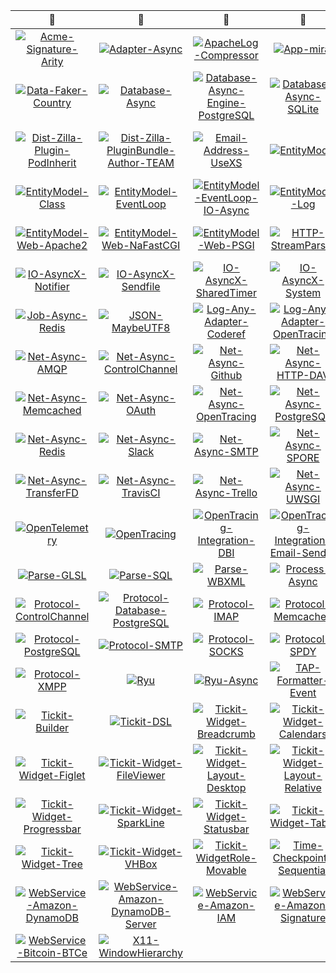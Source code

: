 | :camel: | :camel: | :camel: | :camel: | :camel: |
|  :---:  |  :---:  |  :---:  |  :---:  |  :---:  |
| [![Acme-Signature-Arity](https://github.com/thibault-deriv/dashboard-team-ci/workflows/Acme-Signature-Arity/badge.svg)](https://github.com/thibault-deriv/dashboard-team-ci/actions?query=workflow%3AAcme-Signature-Arity) | [![Adapter-Async](https://github.com/thibault-deriv/dashboard-team-ci/workflows/Adapter-Async/badge.svg)](https://github.com/thibault-deriv/dashboard-team-ci/actions?query=workflow%3AAdapter-Async) | [![ApacheLog-Compressor](https://github.com/thibault-deriv/dashboard-team-ci/workflows/ApacheLog-Compressor/badge.svg)](https://github.com/thibault-deriv/dashboard-team-ci/actions?query=workflow%3AApacheLog-Compressor) | [![App-mirai](https://github.com/thibault-deriv/dashboard-team-ci/workflows/App-mirai/badge.svg)](https://github.com/thibault-deriv/dashboard-team-ci/actions?query=workflow%3AApp-mirai) | [![Closure-Explicit](https://github.com/thibault-deriv/dashboard-team-ci/workflows/Closure-Explicit/badge.svg)](https://github.com/thibault-deriv/dashboard-team-ci/actions?query=workflow%3AClosure-Explicit) |
| [![Data-Faker-Country](https://github.com/thibault-deriv/dashboard-team-ci/workflows/Data-Faker-Country/badge.svg)](https://github.com/thibault-deriv/dashboard-team-ci/actions?query=workflow%3AData-Faker-Country) | [![Database-Async](https://github.com/thibault-deriv/dashboard-team-ci/workflows/Database-Async/badge.svg)](https://github.com/thibault-deriv/dashboard-team-ci/actions?query=workflow%3ADatabase-Async) | [![Database-Async-Engine-PostgreSQL](https://github.com/thibault-deriv/dashboard-team-ci/workflows/Database-Async-Engine-PostgreSQL/badge.svg)](https://github.com/thibault-deriv/dashboard-team-ci/actions?query=workflow%3ADatabase-Async-Engine-PostgreSQL) | [![Database-Async-SQLite](https://github.com/thibault-deriv/dashboard-team-ci/workflows/Database-Async-SQLite/badge.svg)](https://github.com/thibault-deriv/dashboard-team-ci/actions?query=workflow%3ADatabase-Async-SQLite) | [![DBIx-Async](https://github.com/thibault-deriv/dashboard-team-ci/workflows/DBIx-Async/badge.svg)](https://github.com/thibault-deriv/dashboard-team-ci/actions?query=workflow%3ADBIx-Async) |
| [![Dist-Zilla-Plugin-PodInherit](https://github.com/thibault-deriv/dashboard-team-ci/workflows/Dist-Zilla-Plugin-PodInherit/badge.svg)](https://github.com/thibault-deriv/dashboard-team-ci/actions?query=workflow%3ADist-Zilla-Plugin-PodInherit) | [![Dist-Zilla-PluginBundle-Author-TEAM](https://github.com/thibault-deriv/dashboard-team-ci/workflows/Dist-Zilla-PluginBundle-Author-TEAM/badge.svg)](https://github.com/thibault-deriv/dashboard-team-ci/actions?query=workflow%3ADist-Zilla-PluginBundle-Author-TEAM) | [![Email-Address-UseXS](https://github.com/thibault-deriv/dashboard-team-ci/workflows/Email-Address-UseXS/badge.svg)](https://github.com/thibault-deriv/dashboard-team-ci/actions?query=workflow%3AEmail-Address-UseXS) | [![EntityModel](https://github.com/thibault-deriv/dashboard-team-ci/workflows/EntityModel/badge.svg)](https://github.com/thibault-deriv/dashboard-team-ci/actions?query=workflow%3AEntityModel) | [![EntityModel-Cache-Memcached-Async](https://github.com/thibault-deriv/dashboard-team-ci/workflows/EntityModel-Cache-Memcached-Async/badge.svg)](https://github.com/thibault-deriv/dashboard-team-ci/actions?query=workflow%3AEntityModel-Cache-Memcached-Async) |
| [![EntityModel-Class](https://github.com/thibault-deriv/dashboard-team-ci/workflows/EntityModel-Class/badge.svg)](https://github.com/thibault-deriv/dashboard-team-ci/actions?query=workflow%3AEntityModel-Class) | [![EntityModel-EventLoop](https://github.com/thibault-deriv/dashboard-team-ci/workflows/EntityModel-EventLoop/badge.svg)](https://github.com/thibault-deriv/dashboard-team-ci/actions?query=workflow%3AEntityModel-EventLoop) | [![EntityModel-EventLoop-IO-Async](https://github.com/thibault-deriv/dashboard-team-ci/workflows/EntityModel-EventLoop-IO-Async/badge.svg)](https://github.com/thibault-deriv/dashboard-team-ci/actions?query=workflow%3AEntityModel-EventLoop-IO-Async) | [![EntityModel-Log](https://github.com/thibault-deriv/dashboard-team-ci/workflows/EntityModel-Log/badge.svg)](https://github.com/thibault-deriv/dashboard-team-ci/actions?query=workflow%3AEntityModel-Log) | [![EntityModel-Web](https://github.com/thibault-deriv/dashboard-team-ci/workflows/EntityModel-Web/badge.svg)](https://github.com/thibault-deriv/dashboard-team-ci/actions?query=workflow%3AEntityModel-Web) |
| [![EntityModel-Web-Apache2](https://github.com/thibault-deriv/dashboard-team-ci/workflows/EntityModel-Web-Apache2/badge.svg)](https://github.com/thibault-deriv/dashboard-team-ci/actions?query=workflow%3AEntityModel-Web-Apache2) | [![EntityModel-Web-NaFastCGI](https://github.com/thibault-deriv/dashboard-team-ci/workflows/EntityModel-Web-NaFastCGI/badge.svg)](https://github.com/thibault-deriv/dashboard-team-ci/actions?query=workflow%3AEntityModel-Web-NaFastCGI) | [![EntityModel-Web-PSGI](https://github.com/thibault-deriv/dashboard-team-ci/workflows/EntityModel-Web-PSGI/badge.svg)](https://github.com/thibault-deriv/dashboard-team-ci/actions?query=workflow%3AEntityModel-Web-PSGI) | [![HTTP-StreamParser](https://github.com/thibault-deriv/dashboard-team-ci/workflows/HTTP-StreamParser/badge.svg)](https://github.com/thibault-deriv/dashboard-team-ci/actions?query=workflow%3AHTTP-StreamParser) | [![IO-AsyncX-EventFD](https://github.com/thibault-deriv/dashboard-team-ci/workflows/IO-AsyncX-EventFD/badge.svg)](https://github.com/thibault-deriv/dashboard-team-ci/actions?query=workflow%3AIO-AsyncX-EventFD) |
| [![IO-AsyncX-Notifier](https://github.com/thibault-deriv/dashboard-team-ci/workflows/IO-AsyncX-Notifier/badge.svg)](https://github.com/thibault-deriv/dashboard-team-ci/actions?query=workflow%3AIO-AsyncX-Notifier) | [![IO-AsyncX-Sendfile](https://github.com/thibault-deriv/dashboard-team-ci/workflows/IO-AsyncX-Sendfile/badge.svg)](https://github.com/thibault-deriv/dashboard-team-ci/actions?query=workflow%3AIO-AsyncX-Sendfile) | [![IO-AsyncX-SharedTimer](https://github.com/thibault-deriv/dashboard-team-ci/workflows/IO-AsyncX-SharedTimer/badge.svg)](https://github.com/thibault-deriv/dashboard-team-ci/actions?query=workflow%3AIO-AsyncX-SharedTimer) | [![IO-AsyncX-System](https://github.com/thibault-deriv/dashboard-team-ci/workflows/IO-AsyncX-System/badge.svg)](https://github.com/thibault-deriv/dashboard-team-ci/actions?query=workflow%3AIO-AsyncX-System) | [![Job-Async](https://github.com/thibault-deriv/dashboard-team-ci/workflows/Job-Async/badge.svg)](https://github.com/thibault-deriv/dashboard-team-ci/actions?query=workflow%3AJob-Async) |
| [![Job-Async-Redis](https://github.com/thibault-deriv/dashboard-team-ci/workflows/Job-Async-Redis/badge.svg)](https://github.com/thibault-deriv/dashboard-team-ci/actions?query=workflow%3AJob-Async-Redis) | [![JSON-MaybeUTF8](https://github.com/thibault-deriv/dashboard-team-ci/workflows/JSON-MaybeUTF8/badge.svg)](https://github.com/thibault-deriv/dashboard-team-ci/actions?query=workflow%3AJSON-MaybeUTF8) | [![Log-Any-Adapter-Coderef](https://github.com/thibault-deriv/dashboard-team-ci/workflows/Log-Any-Adapter-Coderef/badge.svg)](https://github.com/thibault-deriv/dashboard-team-ci/actions?query=workflow%3ALog-Any-Adapter-Coderef) | [![Log-Any-Adapter-OpenTracing](https://github.com/thibault-deriv/dashboard-team-ci/workflows/Log-Any-Adapter-OpenTracing/badge.svg)](https://github.com/thibault-deriv/dashboard-team-ci/actions?query=workflow%3ALog-Any-Adapter-OpenTracing) | [![Mixin-Event-Dispatch](https://github.com/thibault-deriv/dashboard-team-ci/workflows/Mixin-Event-Dispatch/badge.svg)](https://github.com/thibault-deriv/dashboard-team-ci/actions?query=workflow%3AMixin-Event-Dispatch) |
| [![Net-Async-AMQP](https://github.com/thibault-deriv/dashboard-team-ci/workflows/Net-Async-AMQP/badge.svg)](https://github.com/thibault-deriv/dashboard-team-ci/actions?query=workflow%3ANet-Async-AMQP) | [![Net-Async-ControlChannel](https://github.com/thibault-deriv/dashboard-team-ci/workflows/Net-Async-ControlChannel/badge.svg)](https://github.com/thibault-deriv/dashboard-team-ci/actions?query=workflow%3ANet-Async-ControlChannel) | [![Net-Async-Github](https://github.com/thibault-deriv/dashboard-team-ci/workflows/Net-Async-Github/badge.svg)](https://github.com/thibault-deriv/dashboard-team-ci/actions?query=workflow%3ANet-Async-Github) | [![Net-Async-HTTP-DAV](https://github.com/thibault-deriv/dashboard-team-ci/workflows/Net-Async-HTTP-DAV/badge.svg)](https://github.com/thibault-deriv/dashboard-team-ci/actions?query=workflow%3ANet-Async-HTTP-DAV) | [![Net-Async-IMAP](https://github.com/thibault-deriv/dashboard-team-ci/workflows/Net-Async-IMAP/badge.svg)](https://github.com/thibault-deriv/dashboard-team-ci/actions?query=workflow%3ANet-Async-IMAP) |
| [![Net-Async-Memcached](https://github.com/thibault-deriv/dashboard-team-ci/workflows/Net-Async-Memcached/badge.svg)](https://github.com/thibault-deriv/dashboard-team-ci/actions?query=workflow%3ANet-Async-Memcached) | [![Net-Async-OAuth](https://github.com/thibault-deriv/dashboard-team-ci/workflows/Net-Async-OAuth/badge.svg)](https://github.com/thibault-deriv/dashboard-team-ci/actions?query=workflow%3ANet-Async-OAuth) | [![Net-Async-OpenTracing](https://github.com/thibault-deriv/dashboard-team-ci/workflows/Net-Async-OpenTracing/badge.svg)](https://github.com/thibault-deriv/dashboard-team-ci/actions?query=workflow%3ANet-Async-OpenTracing) | [![Net-Async-PostgreSQL](https://github.com/thibault-deriv/dashboard-team-ci/workflows/Net-Async-PostgreSQL/badge.svg)](https://github.com/thibault-deriv/dashboard-team-ci/actions?query=workflow%3ANet-Async-PostgreSQL) | [![Net-Async-Pusher](https://github.com/thibault-deriv/dashboard-team-ci/workflows/Net-Async-Pusher/badge.svg)](https://github.com/thibault-deriv/dashboard-team-ci/actions?query=workflow%3ANet-Async-Pusher) |
| [![Net-Async-Redis](https://github.com/thibault-deriv/dashboard-team-ci/workflows/Net-Async-Redis/badge.svg)](https://github.com/thibault-deriv/dashboard-team-ci/actions?query=workflow%3ANet-Async-Redis) | [![Net-Async-Slack](https://github.com/thibault-deriv/dashboard-team-ci/workflows/Net-Async-Slack/badge.svg)](https://github.com/thibault-deriv/dashboard-team-ci/actions?query=workflow%3ANet-Async-Slack) | [![Net-Async-SMTP](https://github.com/thibault-deriv/dashboard-team-ci/workflows/Net-Async-SMTP/badge.svg)](https://github.com/thibault-deriv/dashboard-team-ci/actions?query=workflow%3ANet-Async-SMTP) | [![Net-Async-SPORE](https://github.com/thibault-deriv/dashboard-team-ci/workflows/Net-Async-SPORE/badge.svg)](https://github.com/thibault-deriv/dashboard-team-ci/actions?query=workflow%3ANet-Async-SPORE) | [![Net-Async-Statsd](https://github.com/thibault-deriv/dashboard-team-ci/workflows/Net-Async-Statsd/badge.svg)](https://github.com/thibault-deriv/dashboard-team-ci/actions?query=workflow%3ANet-Async-Statsd) |
| [![Net-Async-TransferFD](https://github.com/thibault-deriv/dashboard-team-ci/workflows/Net-Async-TransferFD/badge.svg)](https://github.com/thibault-deriv/dashboard-team-ci/actions?query=workflow%3ANet-Async-TransferFD) | [![Net-Async-TravisCI](https://github.com/thibault-deriv/dashboard-team-ci/workflows/Net-Async-TravisCI/badge.svg)](https://github.com/thibault-deriv/dashboard-team-ci/actions?query=workflow%3ANet-Async-TravisCI) | [![Net-Async-Trello](https://github.com/thibault-deriv/dashboard-team-ci/workflows/Net-Async-Trello/badge.svg)](https://github.com/thibault-deriv/dashboard-team-ci/actions?query=workflow%3ANet-Async-Trello) | [![Net-Async-UWSGI](https://github.com/thibault-deriv/dashboard-team-ci/workflows/Net-Async-UWSGI/badge.svg)](https://github.com/thibault-deriv/dashboard-team-ci/actions?query=workflow%3ANet-Async-UWSGI) | [![Net-Async-XMPP](https://github.com/thibault-deriv/dashboard-team-ci/workflows/Net-Async-XMPP/badge.svg)](https://github.com/thibault-deriv/dashboard-team-ci/actions?query=workflow%3ANet-Async-XMPP) |
| [![OpenTelemetry](https://github.com/thibault-deriv/dashboard-team-ci/workflows/OpenTelemetry/badge.svg)](https://github.com/thibault-deriv/dashboard-team-ci/actions?query=workflow%3AOpenTelemetry) | [![OpenTracing](https://github.com/thibault-deriv/dashboard-team-ci/workflows/OpenTracing/badge.svg)](https://github.com/thibault-deriv/dashboard-team-ci/actions?query=workflow%3AOpenTracing) | [![OpenTracing-Integration-DBI](https://github.com/thibault-deriv/dashboard-team-ci/workflows/OpenTracing-Integration-DBI/badge.svg)](https://github.com/thibault-deriv/dashboard-team-ci/actions?query=workflow%3AOpenTracing-Integration-DBI) | [![OpenTracing-Integration-Email-Sender](https://github.com/thibault-deriv/dashboard-team-ci/workflows/OpenTracing-Integration-Email-Sender/badge.svg)](https://github.com/thibault-deriv/dashboard-team-ci/actions?query=workflow%3AOpenTracing-Integration-Email-Sender) | [![OpenTracing-Integration-RedisDB](https://github.com/thibault-deriv/dashboard-team-ci/workflows/OpenTracing-Integration-RedisDB/badge.svg)](https://github.com/thibault-deriv/dashboard-team-ci/actions?query=workflow%3AOpenTracing-Integration-RedisDB) |
| [![Parse-GLSL](https://github.com/thibault-deriv/dashboard-team-ci/workflows/Parse-GLSL/badge.svg)](https://github.com/thibault-deriv/dashboard-team-ci/actions?query=workflow%3AParse-GLSL) | [![Parse-SQL](https://github.com/thibault-deriv/dashboard-team-ci/workflows/Parse-SQL/badge.svg)](https://github.com/thibault-deriv/dashboard-team-ci/actions?query=workflow%3AParse-SQL) | [![Parse-WBXML](https://github.com/thibault-deriv/dashboard-team-ci/workflows/Parse-WBXML/badge.svg)](https://github.com/thibault-deriv/dashboard-team-ci/actions?query=workflow%3AParse-WBXML) | [![Process-Async](https://github.com/thibault-deriv/dashboard-team-ci/workflows/Process-Async/badge.svg)](https://github.com/thibault-deriv/dashboard-team-ci/actions?query=workflow%3AProcess-Async) | [![Protocol-BitTorrent](https://github.com/thibault-deriv/dashboard-team-ci/workflows/Protocol-BitTorrent/badge.svg)](https://github.com/thibault-deriv/dashboard-team-ci/actions?query=workflow%3AProtocol-BitTorrent) |
| [![Protocol-ControlChannel](https://github.com/thibault-deriv/dashboard-team-ci/workflows/Protocol-ControlChannel/badge.svg)](https://github.com/thibault-deriv/dashboard-team-ci/actions?query=workflow%3AProtocol-ControlChannel) | [![Protocol-Database-PostgreSQL](https://github.com/thibault-deriv/dashboard-team-ci/workflows/Protocol-Database-PostgreSQL/badge.svg)](https://github.com/thibault-deriv/dashboard-team-ci/actions?query=workflow%3AProtocol-Database-PostgreSQL) | [![Protocol-IMAP](https://github.com/thibault-deriv/dashboard-team-ci/workflows/Protocol-IMAP/badge.svg)](https://github.com/thibault-deriv/dashboard-team-ci/actions?query=workflow%3AProtocol-IMAP) | [![Protocol-Memcached](https://github.com/thibault-deriv/dashboard-team-ci/workflows/Protocol-Memcached/badge.svg)](https://github.com/thibault-deriv/dashboard-team-ci/actions?query=workflow%3AProtocol-Memcached) | [![Protocol-PerlDebugCLI](https://github.com/thibault-deriv/dashboard-team-ci/workflows/Protocol-PerlDebugCLI/badge.svg)](https://github.com/thibault-deriv/dashboard-team-ci/actions?query=workflow%3AProtocol-PerlDebugCLI) |
| [![Protocol-PostgreSQL](https://github.com/thibault-deriv/dashboard-team-ci/workflows/Protocol-PostgreSQL/badge.svg)](https://github.com/thibault-deriv/dashboard-team-ci/actions?query=workflow%3AProtocol-PostgreSQL) | [![Protocol-SMTP](https://github.com/thibault-deriv/dashboard-team-ci/workflows/Protocol-SMTP/badge.svg)](https://github.com/thibault-deriv/dashboard-team-ci/actions?query=workflow%3AProtocol-SMTP) | [![Protocol-SOCKS](https://github.com/thibault-deriv/dashboard-team-ci/workflows/Protocol-SOCKS/badge.svg)](https://github.com/thibault-deriv/dashboard-team-ci/actions?query=workflow%3AProtocol-SOCKS) | [![Protocol-SPDY](https://github.com/thibault-deriv/dashboard-team-ci/workflows/Protocol-SPDY/badge.svg)](https://github.com/thibault-deriv/dashboard-team-ci/actions?query=workflow%3AProtocol-SPDY) | [![Protocol-UWSGI](https://github.com/thibault-deriv/dashboard-team-ci/workflows/Protocol-UWSGI/badge.svg)](https://github.com/thibault-deriv/dashboard-team-ci/actions?query=workflow%3AProtocol-UWSGI) |
| [![Protocol-XMPP](https://github.com/thibault-deriv/dashboard-team-ci/workflows/Protocol-XMPP/badge.svg)](https://github.com/thibault-deriv/dashboard-team-ci/actions?query=workflow%3AProtocol-XMPP) | [![Ryu](https://github.com/thibault-deriv/dashboard-team-ci/workflows/Ryu/badge.svg)](https://github.com/thibault-deriv/dashboard-team-ci/actions?query=workflow%3ARyu) | [![Ryu-Async](https://github.com/thibault-deriv/dashboard-team-ci/workflows/Ryu-Async/badge.svg)](https://github.com/thibault-deriv/dashboard-team-ci/actions?query=workflow%3ARyu-Async) | [![TAP-Formatter-Event](https://github.com/thibault-deriv/dashboard-team-ci/workflows/TAP-Formatter-Event/badge.svg)](https://github.com/thibault-deriv/dashboard-team-ci/actions?query=workflow%3ATAP-Formatter-Event) | [![TAP-Harness-Async](https://github.com/thibault-deriv/dashboard-team-ci/workflows/TAP-Harness-Async/badge.svg)](https://github.com/thibault-deriv/dashboard-team-ci/actions?query=workflow%3ATAP-Harness-Async) |
| [![Tickit-Builder](https://github.com/thibault-deriv/dashboard-team-ci/workflows/Tickit-Builder/badge.svg)](https://github.com/thibault-deriv/dashboard-team-ci/actions?query=workflow%3ATickit-Builder) | [![Tickit-DSL](https://github.com/thibault-deriv/dashboard-team-ci/workflows/Tickit-DSL/badge.svg)](https://github.com/thibault-deriv/dashboard-team-ci/actions?query=workflow%3ATickit-DSL) | [![Tickit-Widget-Breadcrumb](https://github.com/thibault-deriv/dashboard-team-ci/workflows/Tickit-Widget-Breadcrumb/badge.svg)](https://github.com/thibault-deriv/dashboard-team-ci/actions?query=workflow%3ATickit-Widget-Breadcrumb) | [![Tickit-Widget-Calendars](https://github.com/thibault-deriv/dashboard-team-ci/workflows/Tickit-Widget-Calendars/badge.svg)](https://github.com/thibault-deriv/dashboard-team-ci/actions?query=workflow%3ATickit-Widget-Calendars) | [![Tickit-Widget-Decoration](https://github.com/thibault-deriv/dashboard-team-ci/workflows/Tickit-Widget-Decoration/badge.svg)](https://github.com/thibault-deriv/dashboard-team-ci/actions?query=workflow%3ATickit-Widget-Decoration) |
| [![Tickit-Widget-Figlet](https://github.com/thibault-deriv/dashboard-team-ci/workflows/Tickit-Widget-Figlet/badge.svg)](https://github.com/thibault-deriv/dashboard-team-ci/actions?query=workflow%3ATickit-Widget-Figlet) | [![Tickit-Widget-FileViewer](https://github.com/thibault-deriv/dashboard-team-ci/workflows/Tickit-Widget-FileViewer/badge.svg)](https://github.com/thibault-deriv/dashboard-team-ci/actions?query=workflow%3ATickit-Widget-FileViewer) | [![Tickit-Widget-Layout-Desktop](https://github.com/thibault-deriv/dashboard-team-ci/workflows/Tickit-Widget-Layout-Desktop/badge.svg)](https://github.com/thibault-deriv/dashboard-team-ci/actions?query=workflow%3ATickit-Widget-Layout-Desktop) | [![Tickit-Widget-Layout-Relative](https://github.com/thibault-deriv/dashboard-team-ci/workflows/Tickit-Widget-Layout-Relative/badge.svg)](https://github.com/thibault-deriv/dashboard-team-ci/actions?query=workflow%3ATickit-Widget-Layout-Relative) | [![Tickit-Widget-LogAny](https://github.com/thibault-deriv/dashboard-team-ci/workflows/Tickit-Widget-LogAny/badge.svg)](https://github.com/thibault-deriv/dashboard-team-ci/actions?query=workflow%3ATickit-Widget-LogAny) |
| [![Tickit-Widget-Progressbar](https://github.com/thibault-deriv/dashboard-team-ci/workflows/Tickit-Widget-Progressbar/badge.svg)](https://github.com/thibault-deriv/dashboard-team-ci/actions?query=workflow%3ATickit-Widget-Progressbar) | [![Tickit-Widget-SparkLine](https://github.com/thibault-deriv/dashboard-team-ci/workflows/Tickit-Widget-SparkLine/badge.svg)](https://github.com/thibault-deriv/dashboard-team-ci/actions?query=workflow%3ATickit-Widget-SparkLine) | [![Tickit-Widget-Statusbar](https://github.com/thibault-deriv/dashboard-team-ci/workflows/Tickit-Widget-Statusbar/badge.svg)](https://github.com/thibault-deriv/dashboard-team-ci/actions?query=workflow%3ATickit-Widget-Statusbar) | [![Tickit-Widget-Table](https://github.com/thibault-deriv/dashboard-team-ci/workflows/Tickit-Widget-Table/badge.svg)](https://github.com/thibault-deriv/dashboard-team-ci/actions?query=workflow%3ATickit-Widget-Table) | [![Tickit-Widget-Table-Paged](https://github.com/thibault-deriv/dashboard-team-ci/workflows/Tickit-Widget-Table-Paged/badge.svg)](https://github.com/thibault-deriv/dashboard-team-ci/actions?query=workflow%3ATickit-Widget-Table-Paged) |
| [![Tickit-Widget-Tree](https://github.com/thibault-deriv/dashboard-team-ci/workflows/Tickit-Widget-Tree/badge.svg)](https://github.com/thibault-deriv/dashboard-team-ci/actions?query=workflow%3ATickit-Widget-Tree) | [![Tickit-Widget-VHBox](https://github.com/thibault-deriv/dashboard-team-ci/workflows/Tickit-Widget-VHBox/badge.svg)](https://github.com/thibault-deriv/dashboard-team-ci/actions?query=workflow%3ATickit-Widget-VHBox) | [![Tickit-WidgetRole-Movable](https://github.com/thibault-deriv/dashboard-team-ci/workflows/Tickit-WidgetRole-Movable/badge.svg)](https://github.com/thibault-deriv/dashboard-team-ci/actions?query=workflow%3ATickit-WidgetRole-Movable) | [![Time-Checkpoint-Sequential](https://github.com/thibault-deriv/dashboard-team-ci/workflows/Time-Checkpoint-Sequential/badge.svg)](https://github.com/thibault-deriv/dashboard-team-ci/actions?query=workflow%3ATime-Checkpoint-Sequential) | [![Variable-Disposition](https://github.com/thibault-deriv/dashboard-team-ci/workflows/Variable-Disposition/badge.svg)](https://github.com/thibault-deriv/dashboard-team-ci/actions?query=workflow%3AVariable-Disposition) |
| [![WebService-Amazon-DynamoDB](https://github.com/thibault-deriv/dashboard-team-ci/workflows/WebService-Amazon-DynamoDB/badge.svg)](https://github.com/thibault-deriv/dashboard-team-ci/actions?query=workflow%3AWebService-Amazon-DynamoDB) | [![WebService-Amazon-DynamoDB-Server](https://github.com/thibault-deriv/dashboard-team-ci/workflows/WebService-Amazon-DynamoDB-Server/badge.svg)](https://github.com/thibault-deriv/dashboard-team-ci/actions?query=workflow%3AWebService-Amazon-DynamoDB-Server) | [![WebService-Amazon-IAM](https://github.com/thibault-deriv/dashboard-team-ci/workflows/WebService-Amazon-IAM/badge.svg)](https://github.com/thibault-deriv/dashboard-team-ci/actions?query=workflow%3AWebService-Amazon-IAM) | [![WebService-Amazon-Signature](https://github.com/thibault-deriv/dashboard-team-ci/workflows/WebService-Amazon-Signature/badge.svg)](https://github.com/thibault-deriv/dashboard-team-ci/actions?query=workflow%3AWebService-Amazon-Signature) | [![WebService-Async-UserAgent](https://github.com/thibault-deriv/dashboard-team-ci/workflows/WebService-Async-UserAgent/badge.svg)](https://github.com/thibault-deriv/dashboard-team-ci/actions?query=workflow%3AWebService-Async-UserAgent) |
| [![WebService-Bitcoin-BTCe](https://github.com/thibault-deriv/dashboard-team-ci/workflows/WebService-Bitcoin-BTCe/badge.svg)](https://github.com/thibault-deriv/dashboard-team-ci/actions?query=workflow%3AWebService-Bitcoin-BTCe) | [![X11-WindowHierarchy](https://github.com/thibault-deriv/dashboard-team-ci/workflows/X11-WindowHierarchy/badge.svg)](https://github.com/thibault-deriv/dashboard-team-ci/actions?query=workflow%3AX11-WindowHierarchy) |

